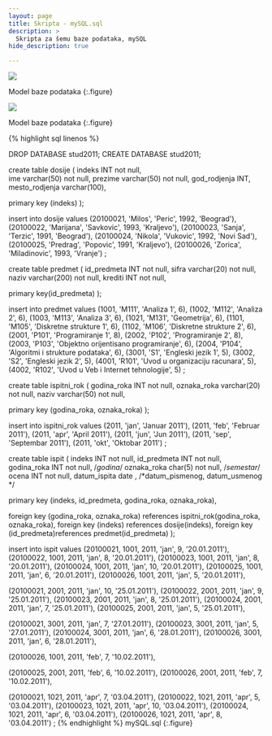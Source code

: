 ```yaml
---
layout: page
title: Skripta - mySQL.sql
description: >
  Skripta za šemu baze podataka, mySQL
hide_description: true

---
```


     

![](../db/1.png)

Model baze podataka
{:.figure}

![](../db/2.png)

Model baze podataka
{:.figure}

{% highlight sql linenos %}

DROP DATABASE stud2011;
CREATE DATABASE stud2011;

create table dosije (
  indeks      INT      not null,  
  ime       varchar(50)  not null,
  prezime     varchar(50)  not null,
  god_rodjenja  INT,  
  mesto_rodjenja varchar(100),      

  primary key (indeks)
);

insert into dosije values
(20100021, 'Milos', 'Peric', 1992, 'Beograd'),
(20100022, 'Marijana', 'Savkovic', 1993, 'Kraljevo'),
(20100023, 'Sanja', 'Terzic', 1991, 'Beograd'),
(20100024, 'Nikola', 'Vukovic', 1992, 'Novi Sad'),
(20100025, 'Predrag', 'Popovic', 1991, 'Kraljevo'),
(20100026, 'Zorica', 'Miladinovic', 1993, 'Vranje')
;

create table predmet (
  id_predmeta     INT      not null,
  sifra           varchar(20)  not null,
  naziv           varchar(200) not null,
  krediti         INT     not null,

  primary key(id_predmeta)
);

insert into predmet values
(1001, 'M111', 'Analiza 1', 6),
(1002, 'M112', 'Analiza 2', 6),
(1003, 'M113', 'Analiza 3', 6),
(1021, 'M131', 'Geometrija', 6),
(1101, 'M105', 'Diskretne strukture 1', 6),
(1102, 'M106', 'Diskretne strukture 2', 6),
(2001, 'P101', 'Programiranje 1', 8),
(2002, 'P102', 'Programiranje 2', 8),
(2003, 'P103', 'Objektno orijentisano programiranje', 6),
(2004, 'P104', 'Algoritmi i strukture podataka', 6),
(3001, 'S1', 'Engleski jezik 1', 5),
(3002, 'S2', 'Engleski jezik 2', 5),
(4001, 'R101', 'Uvod u organizaciju racunara', 5),
(4002, 'R102', 'Uvod u Veb i Internet tehnologije', 5)
;

create table ispitni_rok (
  godina_roka     INT     not null,
  oznaka_roka     varchar(20)  not null,
  naziv           varchar(50)  not null,

  primary key (godina_roka, oznaka_roka)
);

insert into ispitni_rok values
(2011, 'jan', 'Januar 2011'),
(2011, 'feb', 'Februar 2011'),
(2011, 'apr', 'April 2011'),
(2011, 'jun', 'Jun 2011'),
(2011, 'sep', 'Septembar 2011'),
(2011, 'okt', 'Oktobar 2011')
;

create table ispit (
  indeks          INT      not null,
  id_predmeta     INT      not null,
  godina_roka     INT     not null, /*godina*/
  oznaka_roka     char(5)      not null, /*semestar*/
  ocena           INT     not null,
  datum_ispita  date                 , /*datum_pismenog, datum_usmenog */      

  primary key (indeks, id_predmeta, godina_roka, oznaka_roka),
  
  foreign key (godina_roka, oznaka_roka) references ispitni_rok(godina_roka, oznaka_roka),
  foreign key (indeks) references dosije(indeks),
  foreign key (id_predmeta)references predmet(id_predmeta)
);

insert into ispit values 
(20100021, 1001, 2011, 'jan', 9, '20.01.2011'),
(20100022, 1001, 2011, 'jan', 8, '20.01.2011'),
(20100023, 1001, 2011, 'jan', 8, '20.01.2011'),
(20100024, 1001, 2011, 'jan', 10, '20.01.2011'),
(20100025, 1001, 2011, 'jan', 6, '20.01.2011'),
(20100026, 1001, 2011, 'jan', 5, '20.01.2011'),

(20100021, 2001, 2011, 'jan', 10, '25.01.2011'),
(20100022, 2001, 2011, 'jan', 9, '25.01.2011'),
(20100023, 2001, 2011, 'jan', 8, '25.01.2011'),
(20100024, 2001, 2011, 'jan', 7, '25.01.2011'),
(20100025, 2001, 2011, 'jan', 5, '25.01.2011'),

(20100021, 3001, 2011, 'jan', 7, '27.01.2011'),
(20100023, 3001, 2011, 'jan', 5, '27.01.2011'),
(20100024, 3001, 2011, 'jan', 6, '28.01.2011'),
(20100026, 3001, 2011, 'jan', 6, '28.01.2011'),

(20100026, 1001, 2011, 'feb', 7, '10.02.2011'),

(20100025, 2001, 2011, 'feb', 6, '10.02.2011'),
(20100026, 2001, 2011, 'feb', 7, '10.02.2011'),

(20100021, 1021, 2011, 'apr', 7, '03.04.2011'),
(20100022, 1021, 2011, 'apr', 5, '03.04.2011'),
(20100023, 1021, 2011, 'apr', 10, '03.04.2011'),
(20100024, 1021, 2011, 'apr', 6, '03.04.2011'),
(20100026, 1021, 2011, 'apr', 8, '03.04.2011')
;
{% endhighlight %}
mySQL.sql
{:.figure}